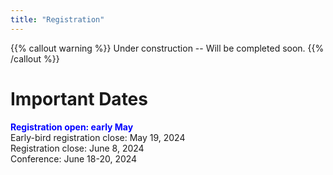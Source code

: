 ```yaml
---
title: "Registration"
---
```

{{% callout warning %}}
Under construction -- Will be completed soon.
{{% /callout %}}

# Important Dates
<span style=color:blue;font-weight:bold>Registration open: early May</span>  
Early-bird registration close: May 19, 2024  
Registration close: June 8, 2024  
Conference:  June 18-20, 2024  
